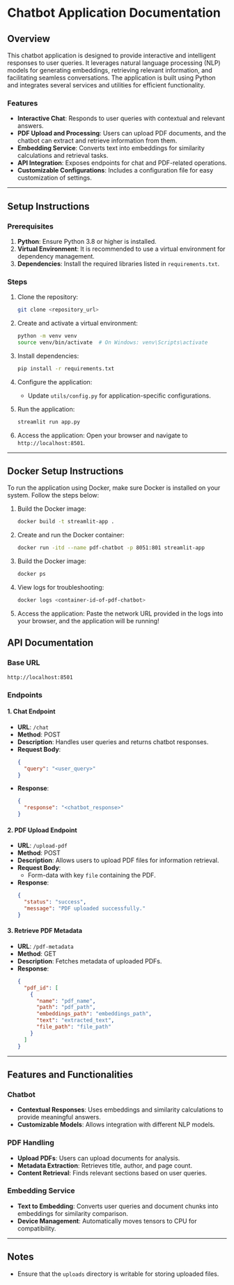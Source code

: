 # Chatbot Application Documentation

## Overview
This chatbot application is designed to provide interactive and intelligent responses to user queries. It leverages natural language processing (NLP) models for generating embeddings, retrieving relevant information, and facilitating seamless conversations. The application is built using Python and integrates several services and utilities for efficient functionality.

### Features
- **Interactive Chat**: Responds to user queries with contextual and relevant answers.
- **PDF Upload and Processing**: Users can upload PDF documents, and the chatbot can extract and retrieve information from them.
- **Embedding Service**: Converts text into embeddings for similarity calculations and retrieval tasks.
- **API Integration**: Exposes endpoints for chat and PDF-related operations.
- **Customizable Configurations**: Includes a configuration file for easy customization of settings.

---

## Setup Instructions

### Prerequisites
1. **Python**: Ensure Python 3.8 or higher is installed.
2. **Virtual Environment**: It is recommended to use a virtual environment for dependency management.
3. **Dependencies**: Install the required libraries listed in `requirements.txt`.

### Steps
1. Clone the repository:
   ```bash
   git clone <repository_url>
   ```

2. Create and activate a virtual environment:
   ```bash
   python -m venv venv
   source venv/bin/activate  # On Windows: venv\Scripts\activate
   ```

3. Install dependencies:
   ```bash
   pip install -r requirements.txt
   ```

4. Configure the application:
   - Update `utils/config.py` for application-specific configurations.

5. Run the application:
   ```bash
   streamlit run app.py
   ```

6. Access the application:
   Open your browser and navigate to `http://localhost:8501`.

---
## Docker Setup Instructions
To run the application using Docker, make sure Docker is installed on your system. Follow the steps below:

1. Build the Docker image:
   ```bash
   docker build -t streamlit-app .
   ```
2. Create and run the Docker container:
   ```bash
   docker run -itd --name pdf-chatbot -p 8051:801 streamlit-app
   ```
3. Build the Docker image:
   ```bash
   docker ps
   ```
4. View logs for troubleshooting:
   ```bash
   docker logs <container-id-of-pdf-chatbot>
   ```
5. Access the application:
    Paste the network URL provided in the logs into your browser, and the application will be running!

## API Documentation

### Base URL
`http://localhost:8501`

### Endpoints

#### 1. **Chat Endpoint**
   - **URL**: `/chat`
   - **Method**: POST
   - **Description**: Handles user queries and returns chatbot responses.
   - **Request Body**:
     ```json
     {
       "query": "<user_query>"
     }
     ```
   - **Response**:
     ```json
     {
       "response": "<chatbot_response>"
     }
     ```

#### 2. **PDF Upload Endpoint**
   - **URL**: `/upload-pdf`
   - **Method**: POST
   - **Description**: Allows users to upload PDF files for information retrieval.
   - **Request Body**:
     - Form-data with key `file` containing the PDF.
   - **Response**:
     ```json
     {
       "status": "success",
       "message": "PDF uploaded successfully."
     }
     ```

#### 3. **Retrieve PDF Metadata**
   - **URL**: `/pdf-metadata`
   - **Method**: GET
   - **Description**: Fetches metadata of uploaded PDFs.
   - **Response**:
     ```json
     {
       "pdf_id": [
         {
           "name": "pdf_name",
           "path": "pdf_path",
           "embeddings_path": "embeddings_path",
           "text": "extracted_text",
           "file_path": "file_path"
         }
       ]
     }
     ```

---

## Features and Functionalities

### Chatbot
- **Contextual Responses**: Uses embeddings and similarity calculations to provide meaningful answers.
- **Customizable Models**: Allows integration with different NLP models.

### PDF Handling
- **Upload PDFs**: Users can upload documents for analysis.
- **Metadata Extraction**: Retrieves title, author, and page count.
- **Content Retrieval**: Finds relevant sections based on user queries.

### Embedding Service
- **Text to Embedding**: Converts user queries and document chunks into embeddings for similarity comparison.
- **Device Management**: Automatically moves tensors to CPU for compatibility.

---

## Notes
- Ensure that the `uploads` directory is writable for storing uploaded files.

